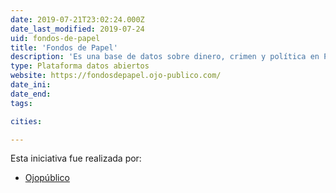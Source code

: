 ```yaml
---
date: 2019-07-21T23:02:24.000Z
date_last_modified: 2019-07-24
uid: fondos-de-papel
title: 'Fondos de Papel'
description: 'Es una base de datos sobre dinero, crimen y política en Perú'
type: Plataforma datos abiertos
website: https://fondosdepapel.ojo-publico.com/
date_ini: 
date_end: 
tags:

cities: 

---
```


Esta iniciativa fue realizada por:

- [Ojopúblico](/organizaciones/ojo-publico)
